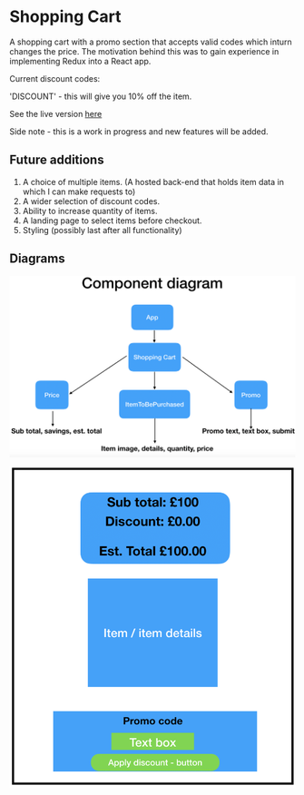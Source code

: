 # Shopping Cart

A shopping cart with a promo section that accepts valid codes which inturn changes the price. The motivation behind this was to gain experience in implementing Redux into a React app.

Current discount codes:

'DISCOUNT' - this will give you 10% off the item.

See the live version [here](https://shoppingcart-demo.netlify.app/)

Side note - this is a work in progress and new features will be added.

## Future additions

1. A choice of multiple items. (A hosted back-end that holds item data in which I can make requests to)
2. A wider selection of discount codes.
3. Ability to increase quantity of items.
4. A landing page to select items before checkout.
5. Styling (possibly last after all functionality)

## Diagrams

![components](https://github.com/MBerry97/shopping-cart/blob/master/src/assets/Shopping%20Cart%20components.png)

![plan-overview](https://github.com/MBerry97/shopping-cart/blob/master/src/assets/Shopping%20cart%20overview.png)
